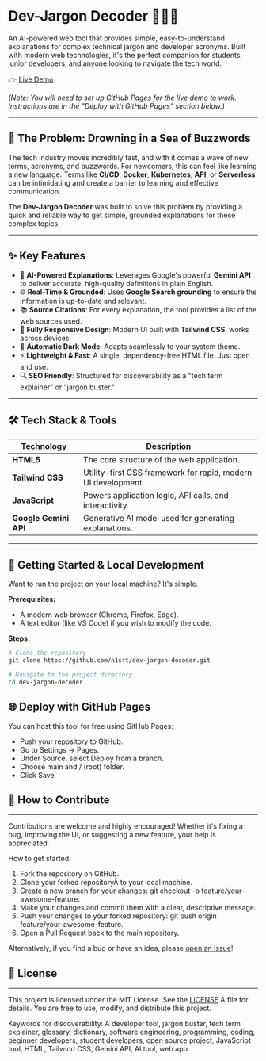 # Dev-Jargon Decoder 👨‍💻✨

An AI-powered web tool that provides simple, easy-to-understand explanations for complex technical jargon and developer acronyms. Built with modern web technologies, it's the perfect companion for students, junior developers, and anyone looking to navigate the tech world.

👉 [Live Demo](https://n1s4t.github.io/dev-jargon-decoder/)

*(Note: You will need to set up GitHub Pages for the live demo to work. Instructions are in the "Deploy with GitHub Pages" section below.)*

---

## 🤔 The Problem: Drowning in a Sea of Buzzwords

The tech industry moves incredibly fast, and with it comes a wave of new terms, acronyms, and buzzwords. For newcomers, this can feel like learning a new language. Terms like **CI/CD**, **Docker**, **Kubernetes**, **API**, or **Serverless** can be intimidating and create a barrier to learning and effective communication.

The **Dev-Jargon Decoder** was built to solve this problem by providing a quick and reliable way to get simple, grounded explanations for these complex topics.

---

## ✨ Key Features

- 🤖 **AI-Powered Explanations**: Leverages Google's powerful **Gemini API** to deliver accurate, high-quality definitions in plain English.  
- 🌐 **Real-Time & Grounded**: Uses **Google Search grounding** to ensure the information is up-to-date and relevant.  
- 📚 **Source Citations**: For every explanation, the tool provides a list of the web sources used.  
- 📱 **Fully Responsive Design**: Modern UI built with **Tailwind CSS**, works across devices.  
- 🌙 **Automatic Dark Mode**: Adapts seamlessly to your system theme.  
- ⚡ **Lightweight & Fast**: A single, dependency-free HTML file. Just open and use.  
- 🔍 **SEO Friendly**: Structured for discoverability as a "tech term explainer" or "jargon buster."  

---

## 🛠️ Tech Stack & Tools

| Technology      | Description                                                   |
|-----------------|---------------------------------------------------------------|
| **HTML5**       | The core structure of the web application.                    |
| **Tailwind CSS**| Utility-first CSS framework for rapid, modern UI development. |
| **JavaScript**  | Powers application logic, API calls, and interactivity.       |
| **Google Gemini API** | Generative AI model used for generating explanations. |

---

## 🚀 Getting Started & Local Development

Want to run the project on your local machine? It's simple.

**Prerequisites:**
- A modern web browser (Chrome, Firefox, Edge).  
- A text editor (like VS Code) if you wish to modify the code.  

**Steps:**

```bash
# Clone the repository
git clone https://github.com/n1s4t/dev-jargon-decoder.git

# Navigate to the project directory
cd dev-jargon-decoder
```

## 🌐 Deploy with GitHub Pages
You can host this tool for free using GitHub Pages:
- Push your repository to GitHub.
- Go to Settings → Pages.
- Under Source, select Deploy from a branch.
- Choose main and / (root) folder.
- Click Save.


## 🤝 How to Contribute
--------------------

Contributions are welcome and highly encouraged! Whether it's fixing a bug, improving the UI, or suggesting a new feature, your help is appreciated.

How to get started:

1.  Fork the repository on GitHub.
2.  Clone your forked repositoryÂ to your local machine.
3.  Create a new branch for your changes: git checkout -b feature/your-awesome-feature.
4.  Make your changes and commit them with a clear, descriptive message.
5.  Push your changes to your forked repository: git push origin feature/your-awesome-feature.
6.  Open a Pull Request back to the main repository.

Alternatively, if you find a bug or have an idea, please [open an issue](https://www.google.com/url?q=https://www.google.com/search?q%3Dhttps://github.com/n1s4t/dev-jargon-decoder/issues/new/choose)!

## 📜 License
----------

This project is licensed under the MIT License. See the [LICENSE](https://www.google.com/url?q=https://opensource.org/licenses/MIT&sa=D&source=editors&ust=1757452414247773&usg=AOvVaw1daDoe3ryKG-BuUgccs2NL) A file for details. You are free to use, modify, and distribute this project.

Keywords for discoverability: A developer tool, jargon buster, tech term explainer, glossary, dictionary, software engineering, programming, coding, beginner developers, student developers, open source project, JavaScript tool, HTML, Tailwind CSS, Gemini API, AI tool, web app.
